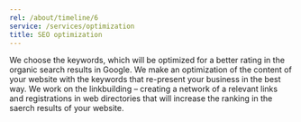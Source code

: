 ```yaml
---
rel: /about/timeline/6
service: /services/optimization
title: SEO optimization
---
```

We choose the keywords, which will be optimized for a better rating in the organic search results in Google. We make an optimization of the content of your website with the keywords that re-present your business in the best way. We work on the linkbuilding – creating a network of a relevant links and registrations in web directories that will increase the ranking in the saerch results of your website.